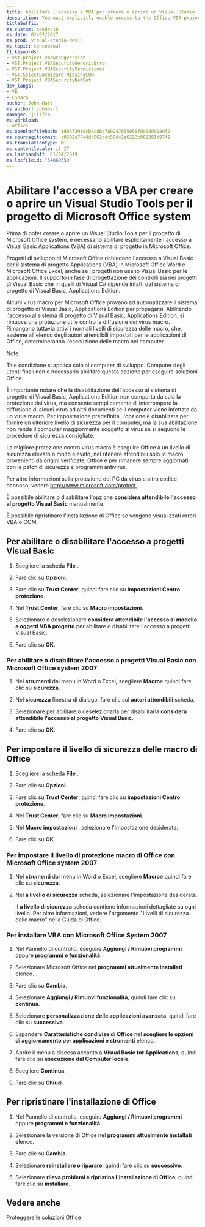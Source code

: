 ```yaml
---
title: Abilitare l'accesso a VBA per creare o aprire un Visual Studio Tools per il progetto di Microsoft Office system
decsprition: You must explicitly enable access to the Office VBA project system before you can create or open a Visual Studio Tools for Office system project
titleSuffix: ''
ms.custom: seodec18
ms.date: 02/02/2017
ms.prod: visual-studio-dev15
ms.topic: conceptual
f1_keywords:
- vst.project.vbawrongversion
- VST.Project.VBASecurityGenericError
- VST.Project.VBASecurityPermissions
- VST.SelectDocWizard.MissingCOM
- VST.Project.VBASecurityNotSet
dev_langs:
- VB
- CSharp
author: John-Hart
ms.author: johnhart
manager: jillfra
ms.workload:
- office
ms.openlocfilehash: 1d95f3915cb3c8bd780247655058fdc9dd908df2
ms.sourcegitcommit: c0202a77d4dc562cdc55dc2e6223c062281d9749
ms.translationtype: MT
ms.contentlocale: it-IT
ms.lasthandoff: 01/24/2019
ms.locfileid: "54869359"
---
```

# <a name="enable-access-to-vba-to-create-or-open-a-visual-studio-tools-for-the-microsoft-office-system-project"></a>Abilitare l'accesso a VBA per creare o aprire un Visual Studio Tools per il progetto di Microsoft Office system

Prima di poter creare o aprire un Visual Studio Tools per il progetto di Microsoft Office system, è necessario abilitare esplicitamente l'accesso a Visual Basic Applications (VBA) di sistema di progetto in Microsoft Office.

 Progetti di sviluppo di Microsoft Office richiedono l'accesso a Visual Basic per il sistema di progetto Applications (VBA) in Microsoft Office Word e Microsoft Office Excel, anche se i progetti non usano Visual Basic per le applicazioni. Il supporto in fase di progettazione dei controlli sia nei progetti di Visual Basic che in quelli di Visual C# dipende infatti dal sistema di progetto di Visual Basic, Applications Edition.

 Alcuni virus macro per Microsoft Office provano ad automatizzare il sistema di progetto di Visual Basic, Applications Edition per propagarsi. Abilitando l'accesso al sistema di progetto di Visual Basic, Applications Edition, si rimuove una protezione utile contro la diffusione dei virus macro. Rimangono tuttavia attivi i normali livelli di sicurezza delle macro, che, assieme all'elenco degli autori attendibili impostati per le applicazioni di Office, determineranno l'esecuzione delle macro nel computer.

> [!NOTE]
> Tale condizione si applica solo al computer di sviluppo. Computer degli utenti finali non è necessario abilitare questa opzione per eseguire soluzioni Office.

 È importante notare che la disabilitazione dell'accesso al sistema di progetto di Visual Basic, Applications Edition non comporta da sola la protezione dai virus, ma consente semplicemente di interrompere la diffusione di alcuni virus ad altri documenti se il computer viene infettato da un virus macro. Per impostazione predefinita, l'opzione è disabilitata per fornire un ulteriore livello di sicurezza per il computer, ma la sua abilitazione non rende il computer maggiormente soggetto ai virus se si seguono le procedure di sicurezza consigliate.

 La migliore protezione contro virus macro è eseguire Office a un livello di sicurezza elevato o molto elevato, nel ritenere attendibili solo le macro provenienti da origini verificate, Office e per rimanere sempre aggiornati con le patch di sicurezza e programmi antivirus.

 Per altre informazioni sulla protezione del PC da virus e altro codice dannoso, vedere [ http://www.microsoft.com/protect ](http://www.microsoft.com/protect).

 È possibile abilitare o disabilitare l'opzione **considera attendibile l'accesso al progetto Visual Basic** manualmente.

 È possibile ripristinare l'installazione di Office se vengono visualizzati errori VBA o COM.

## <a name="to-enable-or-disable-access-to-visual-basic-projects"></a>Per abilitare o disabilitare l'accesso a progetti Visual Basic

1. Scegliere la scheda **File** .

2. Fare clic su **Opzioni**.

3. Fare clic su **Trust Center**, quindi fare clic su **impostazioni Centro protezione**.

4. Nel **Trust Center**, fare clic su **Macro impostazioni**.

5. Selezionare o deselezionare **considera attendibile l'accesso al modello a oggetti VBA progetto** per abilitare o disabilitare l'accesso a progetti Visual Basic.

6. Fare clic su **OK**.

### <a name="to-enable-or-disable-access-to-visual-basic-projects-with-the-2007-microsoft-office-system"></a>Per abilitare o disabilitare l'accesso a progetti Visual Basic con Microsoft Office system 2007

1. Nel **strumenti** dal menu in Word o Excel, scegliere **Macro**e quindi fare clic su **sicurezza**.

2. Nel **sicurezza** finestra di dialogo, fare clic sul **autori attendibili** scheda.

3. Selezionare per abilitare o deselezionarla per disabilitarla **considera attendibile l'accesso al progetto Visual Basic**.

4. Fare clic su **OK**.

## <a name="to-set-your-office-macro-security-level"></a>Per impostare il livello di sicurezza delle macro di Office

1. Scegliere la scheda **File** .

2. Fare clic su **Opzioni**.

3. Fare clic su **Trust Center**, quindi fare clic su **impostazioni Centro protezione**.

4. Nel **Trust Center**, fare clic su **Macro impostazioni**.

5. Nel **Macro impostazioni** , selezionare l'impostazione desiderata.

6. Fare clic su **OK**.

### <a name="to-set-your-office-macro-security-level-with-the-2007-microsoft-office-system"></a>Per impostare il livello di protezione macro di Office con Microsoft Office system 2007

1. Nel **strumenti** dal menu in Word o Excel, scegliere **Macro**e quindi fare clic su **sicurezza**.

2. Nel **a livello di sicurezza** scheda, selezionare l'impostazione desiderata.

    Il **a livello di sicurezza** scheda contiene informazioni dettagliate su ogni livello. Per altre informazioni, vedere l'argomento "Livelli di sicurezza delle macro" nella Guida di Office.

### <a name="to-install-vba-with-the-2007-microsoft-office-system"></a>Per installare VBA con Microsoft Office System 2007

1. Nel Pannello di controllo, eseguire **Aggiungi / Rimuovi programmi** oppure **programmi e funzionalità**.

2. Selezionare Microsoft Office nel **programmi attualmente installati** elenco.

3. Fare clic su **Cambia**.

4. Selezionare **Aggiungi / Rimuovi funzionalità**, quindi fare clic su **continua**.

5. Selezionare **personalizzazione delle applicazioni avanzata**, quindi fare clic su **successivo**.

6. Espandere **Caratteristiche condivise di Office** nel **scegliere le opzioni di aggiornamento per applicazioni e strumenti** elenco.

7. Aprire il menu a discesa accanto a **Visual Basic for Applications**, quindi fare clic su **esecuzione dal Computer locale**.

8. Scegliere **Continua**.

9. Fare clic su **Chiudi**.

## <a name="to-repair-your-installation-of-office"></a>Per ripristinare l'installazione di Office

1. Nel Pannello di controllo, eseguire **Aggiungi / Rimuovi programmi** oppure **programmi e funzionalità**.

2. Selezionare la versione di Office nel **programmi attualmente installati** elenco.

3. Fare clic su **Cambia**.

4. Selezionare **reinstallare o riparare**, quindi fare clic su **successivo**.

5. Selezionare **rileva problemi e ripristina l'installazione di Office**, quindi fare clic su **installare**.

## <a name="see-also"></a>Vedere anche

 [Proteggere le soluzioni Office](../vsto/securing-office-solutions.md)